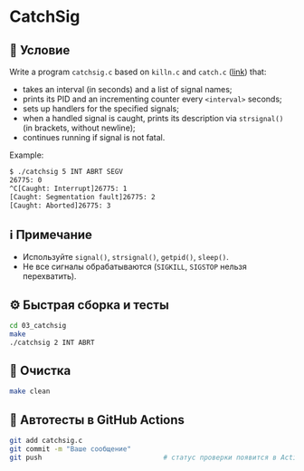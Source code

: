 # CatchSig

## 📝 Условие

Write a program `catchsig.c` based on `killn.c` and `catch.c` ([link](https://andrewt0301.github.io/hse-acos-course/part2os/09_IPC/lecture.html)) that:
- takes an interval (in seconds) and a list of signal names;
- prints its PID and an incrementing counter every `<interval>` seconds;
- sets up handlers for the specified signals;
- when a handled signal is caught, prints its description via `strsignal()` (in brackets, without newline);
- continues running if signal is not fatal.

Example:
```bash
$ ./catchsig 5 INT ABRT SEGV
26775: 0
^C[Caught: Interrupt]26775: 1
[Caught: Segmentation fault]26775: 2
[Caught: Aborted]26775: 3
```

## ℹ️ Примечание

- Используйте `signal()`, `strsignal()`, `getpid()`, `sleep()`.
- Не все сигналы обрабатываются (`SIGKILL`, `SIGSTOP` нельзя перехватить).

## ⚙️ Быстрая сборка и тесты
```bash
cd 03_catchsig
make
./catchsig 2 INT ABRT
```

## 🧹 Очистка
```bash
make clean
```

## 🚀 Автотесты в GitHub Actions
```bash
git add catchsig.c
git commit -m "Ваше сообщение"
git push                              # статус проверки появится в Actions ✅
```